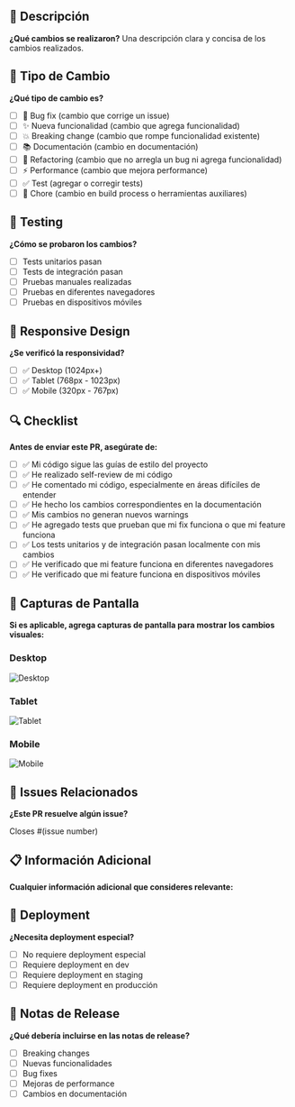 ## 📝 Descripción

**¿Qué cambios se realizaron?**
Una descripción clara y concisa de los cambios realizados.

## 🎯 Tipo de Cambio

**¿Qué tipo de cambio es?**

- [ ] 🐛 Bug fix (cambio que corrige un issue)
- [ ] ✨ Nueva funcionalidad (cambio que agrega funcionalidad)
- [ ] 💥 Breaking change (cambio que rompe funcionalidad existente)
- [ ] 📚 Documentación (cambio en documentación)
- [ ] 🎨 Refactoring (cambio que no arregla un bug ni agrega funcionalidad)
- [ ] ⚡ Performance (cambio que mejora performance)
- [ ] ✅ Test (agregar o corregir tests)
- [ ] 🔧 Chore (cambio en build process o herramientas auxiliares)

## 🧪 Testing

**¿Cómo se probaron los cambios?**

- [ ] Tests unitarios pasan
- [ ] Tests de integración pasan
- [ ] Pruebas manuales realizadas
- [ ] Pruebas en diferentes navegadores
- [ ] Pruebas en dispositivos móviles

## 📱 Responsive Design

**¿Se verificó la responsividad?**

- [ ] ✅ Desktop (1024px+)
- [ ] ✅ Tablet (768px - 1023px)
- [ ] ✅ Mobile (320px - 767px)

## 🔍 Checklist

**Antes de enviar este PR, asegúrate de:**

- [ ] ✅ Mi código sigue las guías de estilo del proyecto
- [ ] ✅ He realizado self-review de mi código
- [ ] ✅ He comentado mi código, especialmente en áreas difíciles de entender
- [ ] ✅ He hecho los cambios correspondientes en la documentación
- [ ] ✅ Mis cambios no generan nuevos warnings
- [ ] ✅ He agregado tests que prueban que mi fix funciona o que mi feature funciona
- [ ] ✅ Los tests unitarios y de integración pasan localmente con mis cambios
- [ ] ✅ He verificado que mi feature funciona en diferentes navegadores
- [ ] ✅ He verificado que mi feature funciona en dispositivos móviles

## 📸 Capturas de Pantalla

**Si es aplicable, agrega capturas de pantalla para mostrar los cambios visuales:**

### Desktop
![Desktop](url-de-la-imagen)

### Tablet
![Tablet](url-de-la-imagen)

### Mobile
![Mobile](url-de-la-imagen)

## 🔗 Issues Relacionados

**¿Este PR resuelve algún issue?**

Closes #(issue number)

## 📋 Información Adicional

**Cualquier información adicional que consideres relevante:**

## 🚀 Deployment

**¿Necesita deployment especial?**

- [ ] No requiere deployment especial
- [ ] Requiere deployment en dev
- [ ] Requiere deployment en staging
- [ ] Requiere deployment en producción

## 📝 Notas de Release

**¿Qué debería incluirse en las notas de release?**

- [ ] Breaking changes
- [ ] Nuevas funcionalidades
- [ ] Bug fixes
- [ ] Mejoras de performance
- [ ] Cambios en documentación 
